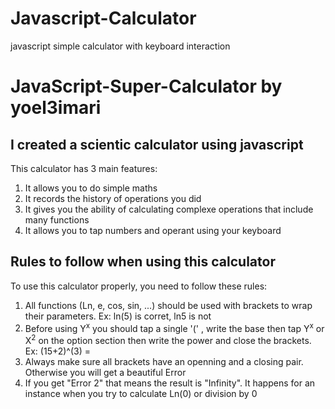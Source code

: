 # Javascript-Calculator
javascript simple calculator with keyboard interaction

<!DOCTYPE html>
<html lang="en">
<head>
    <meta charset="UTF-8">
    <meta http-equiv="X-UA-Compatible" content="IE=edge">
    <meta name="viewport" content="width=device-width, initial-scale=1.0">
</head>
<body>
    <h1> JavaScript-Super-Calculator by yoel3imari</h1>
    <h2>I created a scientic calculator using javascript</h2>
    <p>
        This calculator has 3 main features:
        <ol>
            <li>It allows you to do simple maths</li>
            <li>It records the history of operations you did</li>
            <li>It gives you the ability of calculating complexe operations that include many functions</li>
            <li>It allows you to tap numbers and operant using your keyboard</li>
        </ol>
    </p>
    <h2>Rules to follow when using this calculator</h2>
    <p>
        To use this calculator properly, you need to follow these rules:
        <ol>
            <li>All functions (Ln, e, cos, sin, ...) should be used with brackets to wrap their parameters. Ex: ln(5) is corret, ln5 is not</li>
            <li>Before using Y<sup>x</sup> you should tap a single '(' , write the base then tap Y<sup>x</sup> or X<sup>2</sup> on the option section then write the power and close the brackets. Ex: (15+2)^(3) = </li>
            <li>Always make sure all brackets have an openning and a closing pair. Otherwise you will get a beautiful Error</li>
            <li>If you get "Error 2" that means the result is "Infinity". It happens for an instance when you try to calculate Ln(0) or division by 0</li>
        </ol>
    </p>
</body>
</html>
